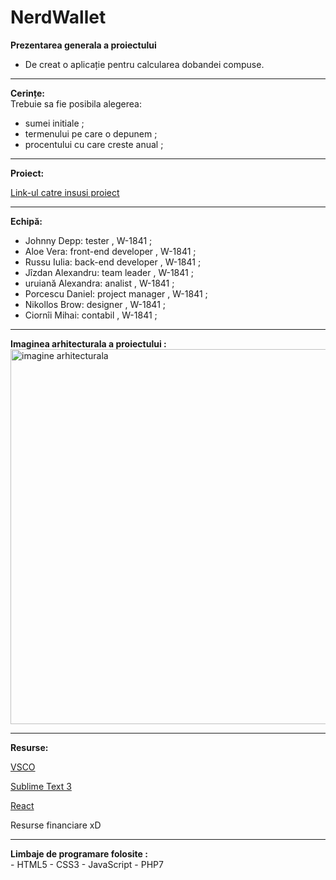 # NerdWallet
<b>Prezentarea generala a proiectului</b> <br> 
  - De creat o aplicație pentru calcularea dobandei compuse.
  
  <hr>
  
  <b>Cerințe: </b> <br> 
  Trebuie sa fie posibila alegerea: 
  - sumei initiale ;
  - termenului pe care o depunem ;
  - procentului cu care creste anual  ;
  
  <hr>
  
   <b> Proiect: </b> <br>
   
   [Link-ul catre insusi proiect](https://www.nerdwallet.com/banking/calculator/compound-interest-calculator)
   
  <hr>
  
  
  
  <b>Echipă: </b> <br>
  - Johnny Depp: tester , W-1841 ; <br>
  - Aloe Vera: front-end developer , W-1841 ; <br>
  - Russu Iulia: back-end developer , W-1841 ; <br> 
  - Jîzdan Alexandru: team leader , W-1841 ; <br>
  - uruiană Alexandra: analist , W-1841 ; <br>
  - Porcescu Daniel: project manager , W-1841 ; <br>
  - Nikollos Brow: designer , W-1841 ; <br>
  - Ciornîi Mihai: contabil , W-1841 ; <br>
  <hr>
  
  <b>Imaginea arhitecturala a proiectului : </b> <br>
  <img src="https://19yw4b240vb03ws8qm25h366-wpengine.netdna-ssl.com/wp-content/uploads/Reality-API-Architecture-Nordic-APIs.png" alt="imagine arhitecturala" width="600" style="margins: 0 auto;">
  <hr>
  <b>Resurse: </b> <br>
  
   [VSCO](https://code.visualstudio.com/)
   
   [Sublime Text 3](https://www.sublimetext.com/3) 
   
   [React](https://reactnative.dev/)
   
   Resurse financiare xD
   
   <hr>
   <b>Limbaje de programare folosite :</b> <br>
   - HTML5
   - CSS3
   - JavaScript
   - PHP7
  
  
